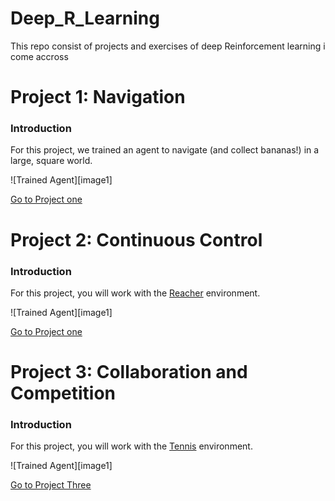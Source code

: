 # Deep_R_Learning


This repo consist of projects and exercises of deep Reinforcement learning i come accross 

# Project 1: Navigation

### Introduction

For this project, we trained  an agent to navigate (and collect bananas!) in a large, square world.   

![Trained Agent][image1]


[Go to Project one ](p1_navigtion)


# Project 2: Continuous Control

### Introduction

For this project, you will work with the [Reacher](https://github.com/Unity-Technologies/ml-agents/blob/master/docs/Learning-Environment-Examples.md#reacher) environment.

![Trained Agent][image1]


[Go to Project one ](p2_continuous-control)


# Project 3: Collaboration and Competition

### Introduction

For this project, you will work with the [Tennis](https://github.com/Unity-Technologies/ml-agents/blob/master/docs/Learning-Environment-Examples.md#tennis) environment.

![Trained Agent][image1]


[Go to Project Three ](p3_collab-compet)
